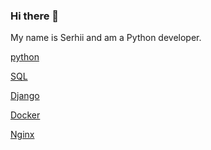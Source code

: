 ### Hi there 👋
My name is Serhii and am a Python developer.

[python](https://camo.githubusercontent.com/15c7228a1485ff88ae566579e910b0f6b3b425296d003e9ffa2755b121264c47/68747470733a2f2f696d672e736869656c64732e696f2f62616467652f505954484f4e2d626c7565)

[SQL](https://camo.githubusercontent.com/11107057e5097572d33f0464f697a5e64b7fa1297bfb50d460a67b287d9b6563/68747470733a2f2f696d672e736869656c64732e696f2f62616467652f53514c2d626c7565)

[Django](https://camo.githubusercontent.com/874468677789837533557cccb969d71483de48f4cbc938f62cab1fd066e70e3a/68747470733a2f2f696d672e736869656c64732e696f2f62616467652f446a616e676f2d677265656e)

[Docker](https://camo.githubusercontent.com/ea09d29428d8534fe7fb2814bf4535cadea128995ed99cad32e4848de95311d8/68747470733a2f2f696d672e736869656c64732e696f2f62616467652f2d446f636b65722d726564)

[Nginx](https://camo.githubusercontent.com/bd90ead0da16271dfcfaa91efa86054eaf3c0369d69262b40263bb48d73d8688/68747470733a2f2f696d672e736869656c64732e696f2f62616467652f2d4e67696e782d726564)


<!--
**yan-gabala/yan-gabala** is a ✨ _special_ ✨ repository because its `README.md` (this file) appears on your GitHub profile.

Here are some ideas to get you started:

- 🔭 I’m currently working on ...
- 🌱 I’m currently learning ...
- 👯 I’m looking to collaborate on ...
- 🤔 I’m looking for help with ...
- 💬 Ask me about ...
- 📫 How to reach me: ...
- 😄 Pronouns: ...
- ⚡ Fun fact: ...
-->
